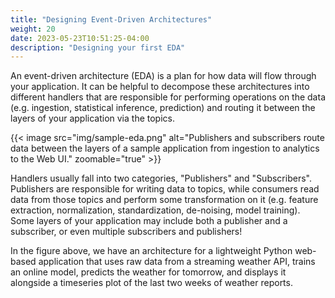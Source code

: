 ```yaml
---
title: "Designing Event-Driven Architectures"
weight: 20
date: 2023-05-23T10:51:25-04:00
description: "Designing your first EDA"
---
```



An event-driven architecture (EDA) is a plan for how data will flow through your application. It can be helpful to decompose these architectures into different handlers that are responsible for performing operations on the data (e.g. ingestion, statistical inference, prediction) and routing it between the layers of your application via the topics.

{{< image src="img/sample-eda.png" alt="Publishers and subscribers route data between the layers of a sample application from ingestion to analytics to the Web UI." zoomable="true" >}}

Handlers usually fall into two categories, "Publishers" and "Subscribers". Publishers are responsible for writing data to topics, while consumers read data from those topics and perform some transformation on it (e.g. feature extraction, normalization, standardization, de-noising, model training). Some layers of your application may include both a publisher and a subscriber, or even multiple subscribers and publishers!

In the figure above, we have an architecture for a lightweight Python web-based application that uses raw data from a streaming weather API, trains an online model, predicts the weather for tomorrow, and displays it alongside a timeseries plot of the last two weeks of weather reports.